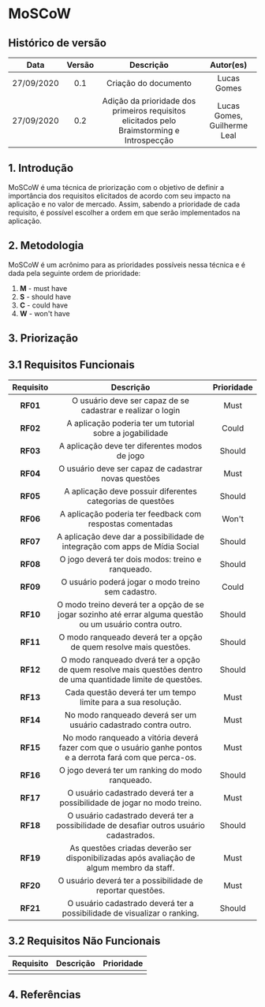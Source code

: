 # MoSCoW

## Histórico de versão
| Data | Versão | Descrição | Autor(es) |
| :--: | :----: | :-------: | :-------: |
| 27/09/2020| 0.1 | Criação do documento | Lucas Gomes |
| 27/09/2020| 0.2 | Adição da prioridade dos primeiros requisitos elicitados pelo Braimstorming e Introspecção | Lucas Gomes, Guilherme Leal |

## 1. Introdução
MoSCoW é uma técnica de priorização com o objetivo de definir a importância dos requisitos elicitados de acordo com seu impacto na aplicação e no valor de mercado. Assim, sabendo a prioridade de cada requisito, é possível escolher a ordem em que serão implementados na aplicação.

## 2. Metodologia
MoSCoW é um acrônimo para as prioridades possíveis nessa técnica e é dada pela seguinte ordem de prioridade:
1. <b>M</b> - must have 
2. <b>S</b> - should have
3. <b>C</b> - could have 
4. <b>W</b> - won't have

## 3. Priorização

## 3.1 Requisitos Funcionais
| Requisito | Descrição | Prioridade |
| :-------: | :-------: | :--------: |
| **RF01** | O usuário deve ser capaz de se cadastrar e realizar o login | Must |
| **RF02** | A aplicação poderia ter um tutorial sobre a jogabilidade | Could |
| **RF03** | A aplicação deve ter diferentes modos de jogo | Should |
| **RF04** | O usuário deve ser capaz de cadastrar novas questões | Must |
| **RF05** | A aplicação deve possuir diferentes categorias de questões | Should |
| **RF06** | A aplicação poderia ter feedback com respostas comentadas | Won't |
| **RF07** | A aplicação deve dar a possibilidade de integração com apps de Mídia Social | Should |
| **RF08** | O jogo deverá ter dois modos: treino e ranqueado. | Should |
| **RF09** | O usuário poderá jogar o modo treino sem cadastro. | Could |
| **RF10** | O modo treino deverá ter a opção de se jogar sozinho até errar alguma questão ou um usuário contra outro. | Should |
| **RF11** | O modo ranqueado deverá ter a opção de quem resolve mais questões. | Should |
| **RF12** | O modo ranqueado dverá ter a opção de quem resolve mais questões dentro de uma quantidade limite de questões. | Should |
| **RF13** | Cada questão deverá ter um tempo limite para a sua resolução. | Must |
| **RF14** | No modo ranqueado deverá ser um usuário cadastrado contra outro. | Must |
| **RF15** | No modo ranqueado a vitória deverá fazer com que o usuário ganhe pontos e a derrota fará com que perca-os. | Must |
| **RF16** | O jogo deverá ter um ranking do modo ranqueado. | Should |
| **RF17** | O usuário cadastrado deverá ter a possibilidade de jogar no modo treino. | Must |
| **RF18** | O usuário cadastrado deverá ter a possibilidade de desafiar outros usuário cadastrados. | Should |
| **RF19** | As questões criadas deverão ser disponibilizadas após avaliação de algum membro da staff. | Must |
| **RF20** | O usuário deverá ter a possibilidade de reportar questões. | Must |
| **RF21** | O usuário cadastrado deverá ter a possibilidade de visualizar o ranking. | Should |

## 3.2 Requisitos Não Funcionais
| Requisito | Descrição | Prioridade |
| :-------: | :-------: | :--------: |
|  |  |  |

## 4. Referências